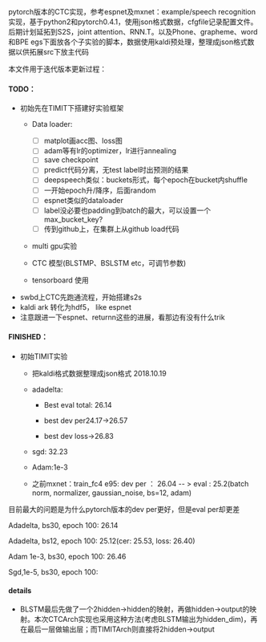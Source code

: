 pytorch版本的CTC实现，参考espnet及mxnet：example/speech recognition实现，基于python2和pytorch0.4.1，使用json格式数据，cfgfile记录配置文件。后期计划延拓到S2S，joint attention、RNN.T。以及Phone、grapheme、word和BPE
​    egs下面放各个子实验的脚本，数据使用kaldi预处理，整理成json格式数据以供拓展
​    src下放主代码





本文件用于迭代版本更新过程： 

#### TODO：

- 初始先在TIMIT下搭建好实验框架
  - Data loader:

    - [ ] matplot画acc图、loss图
    - [ ] adam等有lr的optimizer，lr进行annealing
    - [ ] save checkpoint
    - [ ] predict代码分离，无test label时出预测的结果
    - [ ] deepspeech类似：buckets形式，每个epoch在bucket内shuffle
    - [ ] 一开始epoch升/降序，后面random
    - [ ] espnet类似的dataloader
    - [ ] label没必要也padding到batch的最大，可以设置一个max_bucket_key?
    - [ ] 传到github上，在集群上从github load代码

  - multi gpu实验

  - CTC 模型(BLSTMP、BSLSTM etc，可调节参数)

  - tensorboard 使用
- swbd上CTC先跑通流程，开始搭建s2s
- kaldi ark 转化为hdf5， like espnet
- 注意跟进一下espnet、returnn这些的进展，看那边有没有什么trik
#### FINISHED：

- 初始TIMIT实验

  - 把kaldi格式数据整理成json格式 2018.10.19
  - adadelta:

    - Best eval total: 26.14

    - best dev per24.17->26.57

    - best dev loss->26.83
  - sgd: 32.23
  - Adam:1e-3
  - 之前mxnet：train_fc4  e95: dev per ： 26.04 -- > eval : 25.2(batch norm, normalizer, gaussian_noise, bs=12, adam)

目前最大的问题是为什么pytorch版本的dev per更好，但是eval per却更差

Adadelta, bs30, epoch 100: 26.14

Adadelta, bs12, epoch 100: 25.12(cer: 25.53, loss: 26.40)

Adam 1e-3, bs30, epoch 100: 26.46

Sgd,1e-5, bs30, epoch 100:







#### details

- BLSTM最后先做了一个2hidden->hidden的映射，再做hidden->output的映射。本次CTCArch实现也采用这种方法(考虑BLSTM输出为hidden_dim)，再在最后一层做输出层；而TIMITArch则直接将2hidden->output